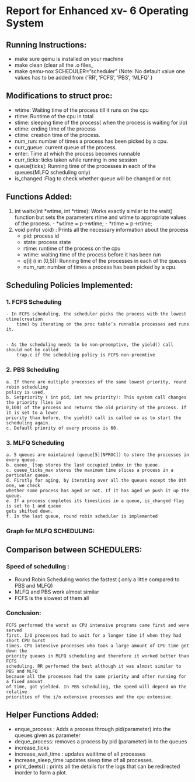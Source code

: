 # Report for Enhanced xv- 6 Operating System

## Running Instructions:

- make sure qemu is installed on your machine
- make clean (clear all the .o files_
- make qemu-nox SCHEDULER=”scheduler” (Note: No default value one values has to
    be added from {‘RR’, ‘FCFS’, ‘PBS’, ‘MLFQ’ }

## Modifications to struct proc:

- wtime: Waiting time of the process till it runs on the cpu
- rtime: Runtime of the cpu in total
- stime: sleeping time of the process( when the process is waiting for i/o)
- etime: ending time of the process
- ctime: creation time of the process.
- num_run: number of times a process has been picked by a cpu.
- curr_queue: current queue of the process.
- enter: Time at which the process becomes runnable
- curr_ticks: ticks taken while running in one session
- queue[ticks]: Running time of the processes in each of the queues(MLFQ scheduling only)
- is_changed :Flag to check whether queue will be changed or not.

## Functions Added:

1. int waitx(int *wtime, int *rtime): Works exactly similar to the wait() function but sets the
    parameters rtime and wtime to appropriate values of the process.
       - *wtime = p->wtime;
       - *rtime = p->rtime;
2. void pinfo( void) : Prints all the necessary information about the process
    - pid: process id
    - state: process state
    - rtime: runtime of the process on the cpu
    - wtime: waiting time of the process before it has been run
    - q[i] (i in (0,5)): Running time of the processes in each of the queues
    - num_run: number of times a process has been picked by a cpu.

## Scheduling Policies Implemented:

### 1. FCFS Scheduling
```
- In FCFS scheduling, the scheduler picks the process with the lowest ctime(creation
    time) by iterating on the proc table’s runnable processes and runs it.


- As the scheduling needs to be non-preemptive, the yield() call should not be called
    trap.c if the scheduling policy is FCFS non-preemtive
```
### 2. PBS Scheduling

```
a. If there are multiple processes of the same lowest priority, round robin scheduling
policy is used.
b. Setpriority ( int pid, int new priority): This system call changes the priority (lies in
0,100) of the process and returns the old priority of the process. If it is set to a lower
priority than before, the yield() call is called so as to start the scheduling again.
c. Default priority of every process is 60.
```
### 3. MLFQ Scheduling

```
a. 5 queues are maintained (queue[5][NPROC]) to store the processes in every queue.
b. queue_ [top stores the last occupied index in the queue.
c. queue_ticks_max stores the maximum time slices a process in a particular queue.
d. Firstly for aging, by iterating over all the queues except the 0th one, we check
whether some process has aged or not. If it has aged we push it up the queue.
e. If a process completes its timeslices in a queue, is_changed flag is set to 1 and queue
gets shifted down.
f. In the last queue, round robin scheduler is implemented
```
### Graph for MLFQ SCHEDULING:


## Comparison between SCHEDULERS:

### Speed of scheduling :

- Round Robin Scheduling works the fastest ( only a little compared to PBS and
    MLFQ)
- MLFQ and PBS work almost similar
- FCFS is the slowest of them all

### Conclusion:

```
FCFS performed the worst as CPU intensive programs came first and were served
first. I/O processes had to wait for a longer time if when they had short CPU burst
times. CPU intensive processes who took a large amount of CPU time get down the
priority queues in MLFQ scheduling and therefore it worked better than FCFS
scheduling. RR performed the best although it was almost similar to PBS and MLFQ
because all the processes had the same priority and after running for a fixed amount
of time, got yielded. In PBS scheduling, the speed will depend on the relative
priorities of the i/o extensive processes and the cpu extensive.
```
## Helper Functions Added:

- enque_process : Adds a process through pid(parameter) into the queues given as
    parameter
- deque_process: removes a process by pid (parameter) in to the queues
- increase_ticks
- increase_wait_time : updates waititme of all processes
- increase_sleep_time :updates sleep time of all processes.
- print_deets() : prints all the details for the logs that can be redirected inorder to
    form a plot.


